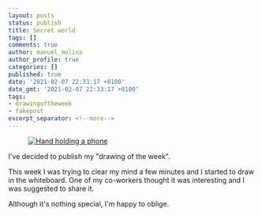 ```yaml
---
layout: posts
status: publish
title: Secret world
tags: []
comments: true
author: manuel_molina
author_profile: true
categories: []
published: true
date: '2021-02-07 22:33:17 +0100'
date_gmt: '2021-02-07 22:33:17 +0100'
tags:
- drawingoftheweek
- fakepost
excerpt_separator: <!--more-->
---
```

<figure style="width: 512px">
  <a href="{{ site.url }}{{ site.baseurl }}/assets/images/2021-02-07-secret-world/IMG_20210204_174845-1024x768.jpg"><img src="{{ site.url }}{{ site.baseurl }}/assets/images/2021-02-07-secret-world/IMG_20210204_174845-1024x768.jpg" alt="Hand holding a phone"></a>
</figure>

I've decided to publish my "drawing of the week".
<!--more-->
This week I was trying to clear my mind a few minutes and I started to draw in the whiteboard. One of my co-workers thought it was interesting and I was suggested to share it.

Although it's nothing special, I'm happy to oblige.

